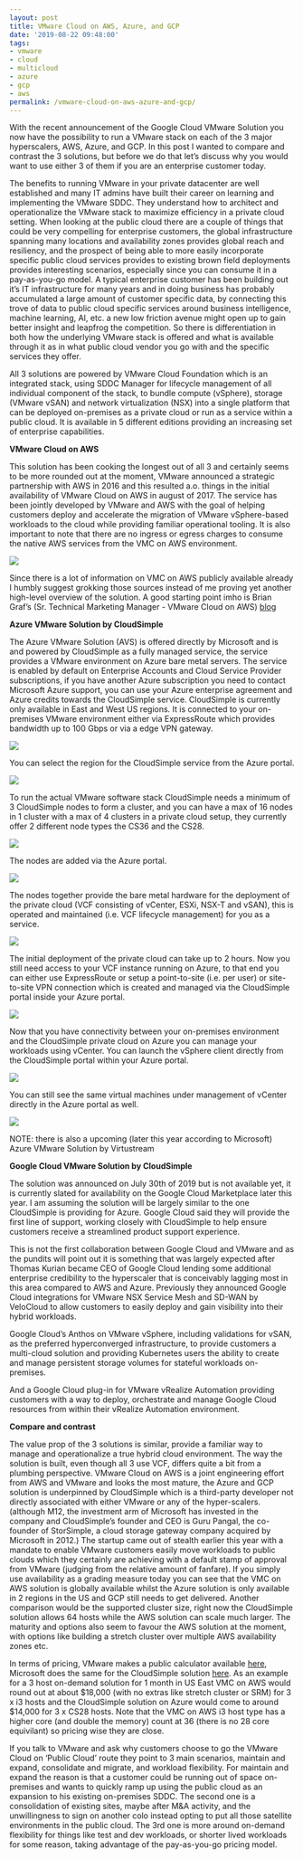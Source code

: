 ```yaml
---
layout: post
title: VMware Cloud on AWS, Azure, and GCP
date: '2019-08-22 09:48:00'
tags:
- vmware
- cloud
- multicloud
- azure
- gcp
- aws
permalink: /vmware-cloud-on-aws-azure-and-gcp/
---
```


With the recent announcement of the Google Cloud VMware Solution you now have the possibility to run a VMware stack on each of the 3 major hyperscalers, AWS, Azure, and GCP. In this post I wanted to compare and contrast the 3 solutions, but before we do that let’s discuss why you would want to use either 3 of them if you are an enterprise customer today.

The benefits to running VMware in your private datacenter are well established and many IT admins have built their career on learning and implementing the VMware SDDC. They understand how to architect and operationalize the VMware stack to maximize efficiency in a private cloud setting. When looking at the public cloud there are a couple of things that could be very compelling for enterprise customers, the global infrastructure spanning many locations and availability zones provides global reach and resiliency, and the prospect of being able to more easily incorporate specific public cloud services provides to existing brown field deployments provides interesting scenarios, especially since you can consume it in a pay-as-you-go model. A typical enterprise customer has been building out it’s IT infrastructure for many years and in doing business has probably accumulated a large amount of customer specific data, by connecting this trove of data to public cloud specific services around business intelligence, machine learning, AI, etc. a new low friction avenue might open up to gain better insight and leapfrog the competition. So there is differentiation in both how the underlying VMware stack is offered and what is available through it as in what public cloud vendor you go with and the specific services they offer.

All 3 solutions are powered by VMware Cloud Foundation which is an integrated stack, using SDDC Manager for lifecycle management of all individual component of the stack, to bundle compute (vSphere), storage (VMware vSAN) and network virtualization (NSX) into a single platform that can be deployed on-premises as a private cloud or run as a service within a public cloud. It is available in 5 different editions providing an increasing set of enterprise capabilities.

**VMware Cloud on AWS**

This solution has been cooking the longest out of all 3 and certainly seems to be more rounded out at the moment, VMware announced a strategic partnership with AWS in 2016 and this resulted a.o. things in the initial availability of VMware Cloud on AWS in august of 2017. The service has been jointly developed by VMware and AWS with the goal of helping customers deploy and accelerate the migration of VMware vSphere-based workloads to the cloud while providing familiar operational tooling. It is also important to note that there are no ingress or egress charges to consume the native AWS services from the VMC on AWS environment.

<img src="/assets/img/VMC-on-AWS.jpg">

Since there is a lot of information on VMC on AWS publicly available already I humbly suggest grokking those sources instead of me proving yet another high-level overview of the solution. A good starting point imho is Brian Graf’s (Sr. Technical Marketing Manager - VMware Cloud on AWS) [blog](http://www.brianjgraf.com/category/vmc/)

**Azure VMware Solution by CloudSimple**

The Azure VMware Solution (AVS) is offered directly by Microsoft and is and powered by CloudSimple as a fully managed service, the service provides a VMware environment on Azure bare metal servers. The service is enabled by default on Enterprise Accounts and Cloud Service Provider subscriptions, if you have another Azure subscription you need to contact Microsoft Azure support, you can use your Azure enterprise agreement and Azure credits towards the CloudSimple service. CloudSimple is currently only available in East and West US regions. It is connected to your on-premises VMware environment either via ExpressRoute which provides bandwidth up to 100 Gbps or via a edge VPN gateway.

<img src="/assets/img/azure-vmware-solution-by-cloudsimple.png">

You can select the region for the CloudSimple service from the Azure portal.

<img src="/assets/img/Screenshot-2019-08-21-at-20.16.26.png">

To run the actual VMware software stack CloudSimple needs a minimum of 3 CloudSimple nodes to form a cluster, and you can have a max of 16 nodes in 1 cluster with a max of 4 clusters in a private cloud setup, they currently offer 2 different node types the CS36 and the CS28.

<img src="/assets/img/Screenshot-2019-08-21-at-20.39.32.png">

The nodes are added via the Azure portal.

<img src="/assets/img/Screenshot-2019-08-21-at-20.45.13.png">

The nodes together provide the bare metal hardware for the deployment of the private cloud (VCF consisting of vCenter, ESXi, NSX-T and vSAN), this is operated and maintained (i.e. VCF lifecycle management) for you as a service.

<img src="/assets/img/Screenshot-2019-08-21-at-20.50.39.png">

The initial deployment of the private cloud can take up to 2 hours. Now you still need access to your VCF instance running on Azure, to that end you can either use ExpressRoute or setup a point-to-site (i.e. per user) or site-to-site VPN connection which is created and managed via the CloudSimple portal inside your Azure portal.

<img src="/assets/img/Screenshot-2019-08-21-at-20.56.06.png">

Now that you have connectivity between your on-premises environment and the CloudSimple private cloud on Azure you can manage your workloads using vCenter. You can launch the vSphere client directly from the CloudSimple portal within your Azure portal.

<img src="/assets/img/Screenshot-2019-08-21-at-21.01.36.png">

You can still see the same virtual machines under management of vCenter directly in the Azure portal as well.

<img src="/assets/img/Screenshot-2019-08-21-at-21.04.04.png">

NOTE: there is also a upcoming (later this year according to Microsoft) Azure VMware Solution by Virtustream

**Google Cloud VMware Solution by CloudSimple**

The solution was announced on July 30th of 2019 but is not available yet, it is currently slated for availability on the Google Cloud Marketplace later this year. I am assuming the solution will be largely similar to the one CloudSimple is providing for Azure. Google Cloud said they will provide the first line of support, working closely with CloudSimple to help ensure customers receive a streamlined product support experience.

This is not the first collaboration between Google Cloud and VMware and as the pundits will point out it is something that was largely expected after Thomas Kurian became CEO of Google Cloud lending some additional enterprise credibility to the hyperscaler that is conceivably lagging most in this area compared to AWS and Azure. Previously they announced Google Cloud integrations for VMware NSX Service Mesh and SD-WAN by VeloCloud to allow customers to easily deploy and gain visibility into their hybrid workloads.

Google Cloud’s Anthos on VMware vSphere, including validations for vSAN, as the preferred hyperconverged infrastructure, to provide customers a multi-cloud solution and providing Kubernetes users the ability to create and manage persistent storage volumes for stateful workloads on-premises.

And a Google Cloud plug-in for VMware vRealize Automation providing customers with a way to deploy, orchestrate and manage Google Cloud resources from within their vRealize Automation environment.

**Compare and contrast**

The value prop of the 3 solutions is similar, provide a familiar way to manage and operationalize a true hybrid cloud environment. The way the solution is built, even though all 3 use VCF, differs quite a bit from a plumbing perspective. VMware Cloud on AWS is a joint engineering effort from AWS and VMware and looks the most mature, the Azure and GCP solution is underpinned by CloudSimple which is a third-party developer not directly associated with either VMware or any of the hyper-scalers. (although M12, the investment arm of Microsoft has invested in the company and CloudSimple’s founder and CEO is Guru Pangal, the co-founder of StorSimple, a cloud storage gateway company acquired by Microsoft in 2012.) The startup came out of stealth earlier this year with a mandate to enable VMware customers easily move workloads to public clouds which they certainly are achieving with a default stamp of approval from VMware (judging from the relative amount of fanfare). If you simply use availability as a grading measure today you can see that the VMC on AWS solution is globally available whilst the Azure solution is only available in 2 regions in the US and GCP still needs to get delivered. Another comparison would be the supported cluster size, right now the CloudSimple solution allows 64 hosts while the AWS solution can scale much larger. The maturity and options also seem to favour the AWS solution at the moment, with options like building a stretch cluster over multiple AWS availability zones etc.

In terms of pricing, VMware makes a public calculator available [here](https://cloud.vmware.com/vmc-aws/pricing), Microsoft does the same for the CloudSimple solution [here](https://azure.microsoft.com/en-in/pricing/details/azure-vmware-cloudsimple/). As an example for a 3 host on-demand solution for 1 month in US East VMC on AWS would round out at about $18,000 (with no extras like stretch cluster or SRM) for 3 x i3 hosts and the CloudSimple solution on Azure would come to around $14,000 for 3 x CS28 hosts. Note that the VMC on AWS i3 host type has a higher core (and double the memory) count at 36 (there is no 28 core equivilant) so pricing wise they are close.

If you talk to VMware and ask why customers choose to go the VMware Cloud on ‘Public Cloud’ route they point to 3 main scenarios, maintain and expand, consolidate and migrate, and workload flexibility. For maintain and expand the reason is that a customer could be running out of space on-premises and wants to quickly ramp up using the public cloud as an expansion to his existing on-premises SDDC. The second one is a consolidation of existing sites, maybe after M&A activity, and the unwillingness to sign on another colo instead opting to put all those satellite environments in the public cloud. The 3rd one is more around on-demand flexibility for things like test and dev workloads, or shorter lived workloads for some reason, taking advantage of the pay-as-you-go pricing model.

